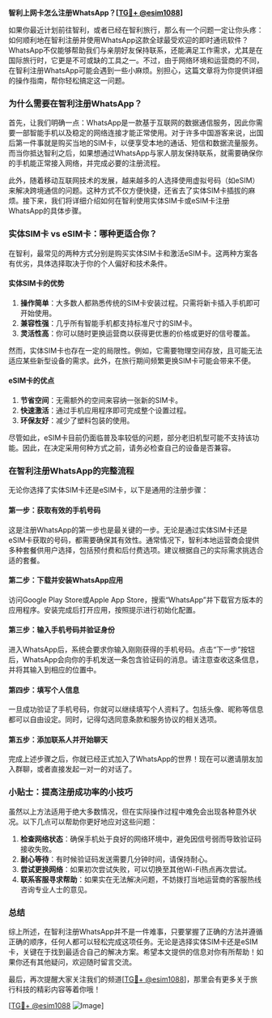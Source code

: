 **智利上网卡怎么注册WhatsApp？[[TG💪+ @esim1088](https://t.me/s/esim1088)]**

如果你最近计划前往智利，或者已经在智利旅行，那么有一个问题一定让你头疼：如何顺利地在智利注册并使用WhatsApp这款全球最受欢迎的即时通讯软件？WhatsApp不仅能够帮助我们与亲朋好友保持联系，还能满足工作需求，尤其是在国际旅行时，它更是不可或缺的工具之一。不过，由于网络环境和运营商的不同，在智利注册WhatsApp可能会遇到一些小麻烦。别担心，这篇文章将为你提供详细的操作指南，帮你轻松搞定这一问题。

### 为什么需要在智利注册WhatsApp？

首先，让我们明确一点：WhatsApp是一款基于互联网的数据通信服务，因此你需要一部智能手机以及稳定的网络连接才能正常使用。对于许多中国游客来说，出国后第一件事就是购买当地的SIM卡，以便享受本地的通话、短信和数据流量服务。而当你抵达智利之后，如果想通过WhatsApp与家人朋友保持联系，就需要确保你的手机能正常接入网络，并完成必要的注册流程。

此外，随着移动互联网技术的发展，越来越多的人选择使用虚拟号码（如eSIM）来解决跨境通信的问题。这种方式不仅方便快捷，还省去了实体SIM卡插拔的麻烦。接下来，我们将详细介绍如何在智利使用实体SIM卡或eSIM卡注册WhatsApp的具体步骤。

### 实体SIM卡 vs eSIM卡：哪种更适合你？

在智利，最常见的两种方式分别是购买实体SIM卡和激活eSIM卡。这两种方案各有优劣，具体选择取决于你的个人偏好和技术条件。

#### 实体SIM卡的优势

1. **操作简单**：大多数人都熟悉传统的SIM卡安装过程。只需将新卡插入手机即可开始使用。
2. **兼容性强**：几乎所有智能手机都支持标准尺寸的SIM卡。
3. **灵活性高**：你可以随时更换运营商以获得更优惠的价格或更好的信号覆盖。

然而，实体SIM卡也存在一定的局限性。例如，它需要物理空间存放，且可能无法适应某些新型设备的需求。此外，在旅行期间频繁更换SIM卡可能会带来不便。

#### eSIM卡的优点

1. **节省空间**：无需额外的空间来容纳一张新的SIM卡。
2. **快速激活**：通过手机应用程序即可完成整个设置过程。
3. **环保友好**：减少了塑料包装的使用。

尽管如此，eSIM卡目前仍面临普及率较低的问题，部分老旧机型可能不支持该功能。因此，在决定采用何种方式之前，请务必检查自己的设备是否兼容。

### 在智利注册WhatsApp的完整流程

无论你选择了实体SIM卡还是eSIM卡，以下是通用的注册步骤：

#### 第一步：获取有效的手机号码

这是注册WhatsApp的第一步也是最关键的一步。无论是通过实体SIM卡还是eSIM卡获取的号码，都需要确保其有效性。通常情况下，智利本地运营商会提供多种套餐供用户选择，包括预付费和后付费选项。建议根据自己的实际需求挑选合适的套餐。

#### 第二步：下载并安装WhatsApp应用

访问Google Play Store或Apple App Store，搜索“WhatsApp”并下载官方版本的应用程序。安装完成后打开应用，按照提示进行初始化配置。

#### 第三步：输入手机号码并验证身份

进入WhatsApp后，系统会要求你输入刚刚获得的手机号码。点击“下一步”按钮后，WhatsApp会向你的手机发送一条包含验证码的消息。请注意查收这条信息，并将其输入到相应的位置中。

#### 第四步：填写个人信息

一旦成功验证了手机号码，你就可以继续填写个人资料了。包括头像、昵称等信息都可以自由设定。同时，记得勾选同意条款和服务协议的相关选项。

#### 第五步：添加联系人并开始聊天

完成上述步骤之后，你就已经正式加入了WhatsApp的世界！现在可以邀请朋友加入群聊，或者直接发起一对一的对话了。

### 小贴士：提高注册成功率的小技巧

虽然以上方法适用于绝大多数情况，但在实际操作过程中难免会出现各种意外状况。以下几点可以帮助你更好地应对这些问题：

1. **检查网络状态**：确保手机处于良好的网络环境中，避免因信号弱而导致验证码接收失败。
2. **耐心等待**：有时候验证码发送需要几分钟时间，请保持耐心。
3. **尝试更换网络**：如果初次尝试失败，可以切换至其他Wi-Fi热点再次尝试。
4. **联系客服寻求帮助**：如果实在无法解决问题，不妨拨打当地运营商的客服热线咨询专业人士的意见。

### 总结

综上所述，在智利注册WhatsApp并不是一件难事，只要掌握了正确的方法并遵循正确的顺序，任何人都可以轻松完成这项任务。无论是选择实体SIM卡还是eSIM卡，关键在于找到最适合自己的解决方案。希望本文提供的信息对你有所帮助！如果你还有其他疑问，欢迎随时留言交流。

最后，再次提醒大家关注我们的频道[[TG💪+ @esim1088](https://t.me/s/esim1088)]，那里会有更多关于旅行科技的精彩内容等着你哦！

[[TG💪+ @esim1088](https://t.me/s/esim1088) ![Image](https://i.postimg.cc/4NQfJmqS/Snipaste-2025-05-13-00-14-12.png)]